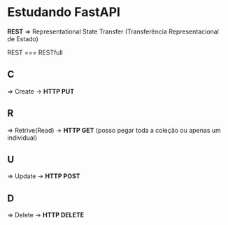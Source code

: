 <h1>Estudando FastAPI</h1>
<strong>REST</strong> => Representational State Transfer (Transferência Representacional de Estado)

REST === RESTfull

<h2><strong>C</strong></h2> => Create -> <strong>HTTP PUT</strong>
<h2><strong>R</strong></h2> => Retrive(Read) -> <strong>HTTP GET</strong> (posso pegar toda a coleção ou apenas um individual)
<h2><strong>U</strong></h2> => Update -> <strong>HTTP POST</strong>
<h2><strong>D</strong></h2> => Delete -> <strong>HTTP DELETE</strong>